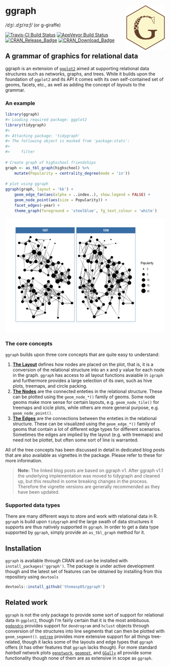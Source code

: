 
<!-- README.md is generated from README.Rmd. Please edit that file -->
ggraph <img src="man/figures/logo.png" align="right" />
=======================================================

*/dʒiː.dʒɪˈrɑːf/* (or g-giraffe)

[![Travis-CI Build Status](https://travis-ci.org/thomasp85/ggraph.svg?branch=master)](https://travis-ci.org/thomasp85/ggraph) [![AppVeyor Build Status](https://ci.appveyor.com/api/projects/status/github/thomasp85/ggraph?branch=master&svg=true)](https://ci.appveyor.com/project/thomasp85/ggraph) [![CRAN\_Release\_Badge](http://www.r-pkg.org/badges/version-ago/ggraph)](https://CRAN.R-project.org/package=ggraph) [![CRAN\_Download\_Badge](http://cranlogs.r-pkg.org/badges/ggraph)](https://CRAN.R-project.org/package=ggraph)

A grammar of graphics for relational data
-----------------------------------------

ggraph is an extension of [`ggplot2`](http://ggplot2.tidyverse.org) aimed at supporting relational data structures such as networks, graphs, and trees. While it builds upon the foundation of `ggplot2` and its API it comes with its own self-contained set of geoms, facets, etc., as well as adding the concept of *layouts* to the grammar.

### An example

``` r
library(ggraph)
#> Loading required package: ggplot2
library(tidygraph)
#> 
#> Attaching package: 'tidygraph'
#> The following object is masked from 'package:stats':
#> 
#>     filter

# Create graph of highschool friendships
graph <- as_tbl_graph(highschool) %>% 
    mutate(Popularity = centrality_degree(mode = 'in'))

# plot using ggraph
ggraph(graph, layout = 'kk') + 
    geom_edge_fan(aes(alpha = ..index..), show.legend = FALSE) + 
    geom_node_point(aes(size = Popularity)) + 
    facet_edges(~year) + 
    theme_graph(foreground = 'steelblue', fg_text_colour = 'white')
```

![](man/figures/README-unnamed-chunk-2-1.png)

### The core concepts

`ggraph` builds upon three core concepts that are quite easy to understand:

1.  [**The Layout**](http://www.data-imaginist.com/2017/ggraph-introduction-layouts/) defines how nodes are placed on the plot, that is, it is a conversion of the relational structure into an x and y value for each node in the graph. `ggraph` has access to all layout functions avaiable in `igraph` and furthermore provides a large selection of its own, such as hive plots, treemaps, and circle packing.
2.  [**The Nodes**](http://www.data-imaginist.com/2017/ggraph-introduction-nodes/) are the connected enteties in the relational structure. These can be plotted using the `geom_node_*()` family of geoms. Some node geoms make more sense for certain layouts, e.g. `geom_node_tile()` for treemaps and icicle plots, while others are more general purpose, e.g. `geom_node_point()`.
3.  [**The Edges**](http://www.data-imaginist.com/2017/ggraph-introduction-edges/) are the connections between the enteties in the relational structure. These can be visualized using the `geom_edge_*()` family of geoms that contain a lot of different edge types for different scenarios. Sometimes the edges are implied by the layout (e.g. with treemaps) and need not be plottet, but often some sort of line is warranted.

All of the tree concepts has been discussed in detail in dedicated blog posts that are also available as vignettes in the package. Please refer to these for more information.

> **Note:** The linked blog posts are based on ggraph v1. After ggraph v1.1 the underlying implementation was moved to tidygraph and cleaned up, but this resulted in some breaking changes in the process. Therefore the vignette versions are generally recommended as they have been updated.

### Supported data types

There are many different ways to store and work with relational data in R. `ggraph` is build upon `tidygraph` and the large swath of data structures it supports are thus natively supported in `ggraph`. In order to get a data type supported by `ggraph`, simply provide an `as_tbl_graph` method for it.

Installation
------------

`ggraph` is available through CRAN and can be installed with `install_packages('ggraph')`. The package is under active development though and the latest set of features can be obtained by installing from this repository using `devtools`

``` r
devtools::install_github('thomasp85/ggraph')
```

Related work
------------

`ggraph` is not the only package to provide some sort of support for relational data in `ggplot2`, though I'm fairly certain that it is the most ambituous. [`ggdendro`](https://CRAN.R-project.org/package=ggdendro) provides support for `dendrogram` and `hclust` objects through conversion of the structures into line segments that can then be plotted with `geom_segment()`. [`ggtree`](http://bioconductor.org/packages/ggtree/) provides more extensive support for all things tree-related, though it lacks some of the layouts and edge types that `ggraph` offers (it has other features that `ggraph` lacks though). For more standard *hairball* network plots [`ggnetwork`](https://CRAN.R-project.org/package=ggnetwork), [`geomnet`](https://CRAN.R-project.org/package=geomnet), and [`GGally`](https://CRAN.R-project.org/package=GGally) all provide some functionality though none of them are as extensive in scope as `ggraph`.
